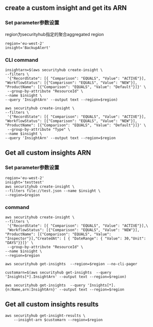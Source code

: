 ## create a custom insight and get its ARN
### Set parameter参数设置

region为securityhub指定的聚合aggregated region

```
region='eu-west-2'
insight='BackupAlert'
```

### CLI command 
```
insightarn=$(aws securityhub create-insight \
--filters \
 '{"RecordState": [{ "Comparison": "EQUALS", "Value": "ACTIVE"}], "WorkflowStatus": [{"Comparison": "EQUALS", "Value": "NEW"}], "ProductName": [{"Comparison": "EQUALS", "Value": "Default"}]}' \
 --group-by-attribute "ResourceId" \
--name $insight \
--query 'InsightArn' --output text --region=$region)
```
```
aws securityhub create-insight \
--filters \
 '{"RecordState": [{ "Comparison": "EQUALS", "Value": "ACTIVE"}], "WorkflowStatus": [{"Comparison": "EQUALS", "Value": "NEW"}], "ProductName": [{"Comparison": "EQUALS", "Value": "Default"}]}' \
 --group-by-attribute "Type" \
--name $insight \
--query 'InsightArn' --output text --region=$region
```
## Get all custom insights ARN
### Set parameter参数设置
```
region='eu-west-2'
insight='testtest'
aws securityhub create-insight \
--filters file://test.json --name $insight \
--region=$region 
```
### command
```
aws securityhub create-insight \
--filters \
 '{"RecordState": [{ "Comparison": "EQUALS", "Value": "ACTIVE"}],\
 "WorkflowStatus": [{"Comparison": "EQUALS", "Value": "NEW"}], "ProductName": [{"Comparison": "EQUALS", "Value": "Inspector"}],"CreatedAt": [ { "DateRange": { "Value": 30,"Unit": "DAYS"}}]}' \
 --group-by-attribute "ResourceId" \
--name $insight \
--region=$region
```
```
aws securityhub get-insights  --region=$region --no-cli-pager
```
```
customarn=$(aws securityhub get-insights  --query 'Insights[*].InsightArn' --output text --region=$region)
```
```
aws securityhub get-insights  --query 'Insights[*].{n:Name,arn:InsightArn}' --output text --region=$region
```
## Get all custom insights results
```
aws securityhub get-insight-results \
    --insight-arn $customarn --region=$region
```
